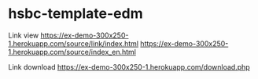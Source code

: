 # hsbc-template-edm

Link view
https://ex-demo-300x250-1.herokuapp.com/source/link/index.html
https://ex-demo-300x250-1.herokuapp.com/source/index_en.html

Link download
https://ex-demo-300x250-1.herokuapp.com/download.php
